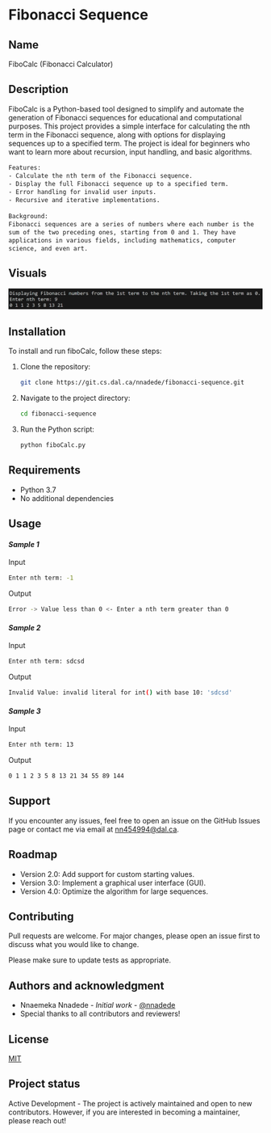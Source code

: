 # Fibonacci Sequence

## Name
FiboCalc (Fibonacci Calculator)

## Description
FiboCalc is a Python-based tool designed to simplify and automate the generation of Fibonacci sequences for educational and computational purposes. This project provides a simple interface for calculating the nth term in the Fibonacci sequence, along with options for displaying sequences up to a specified term. The project is ideal for beginners who want to learn more about recursion, input handling, and basic algorithms.

    Features:
    - Calculate the nth term of the Fibonacci sequence.
    - Display the full Fibonacci sequence up to a specified term.
    - Error handling for invalid user inputs.
    - Recursive and iterative implementations.

    Background:
    Fibonacci sequences are a series of numbers where each number is the sum of the two preceding ones, starting from 0 and 1. They have applications in various fields, including mathematics, computer science, and even art.

## Visuals
![Example output of the Fibonacci sequence calculation](image.png)

## Installation
To install and run fiboCalc, follow these steps:

1) Clone the repository:
    ```bash
    git clone https://git.cs.dal.ca/nnadede/fibonacci-sequence.git
    ```
2) Navigate to the project directory:
    ```bash
    cd fibonacci-sequence
    ```
3) Run the Python script:
    ```bash
    python fiboCalc.py
    ```

## Requirements
- Python 3.7 
- No additional dependencies

## Usage
#### _Sample 1_
Input
```bash
Enter nth term: -1
```
Output
```bash
Error -> Value less than 0 <- Enter a nth term greater than 0
```

#### _Sample 2_
Input
```bash
Enter nth term: sdcsd
```
Output
```bash
Invalid Value: invalid literal for int() with base 10: 'sdcsd'
```

#### _Sample 3_
Input
```bash
Enter nth term: 13
```
Output
```bash
0 1 1 2 3 5 8 13 21 34 55 89 144 
```

## Support
If you encounter any issues, feel free to open an issue on the GitHub Issues page or contact me via email at nn454994@dal.ca.

## Roadmap
- Version 2.0: Add support for custom starting values.
- Version 3.0: Implement a graphical user interface (GUI).
- Version 4.0: Optimize the algorithm for large sequences.

## Contributing
Pull requests are welcome. For major changes, please open an issue first to discuss what you would like to change.

Please make sure to update tests as appropriate.

## Authors and acknowledgment
- Nnaemeka Nnadede - _Initial work_ - [@nnadede](https://git.cs.dal.ca/nnadede)
- Special thanks to all contributors and reviewers!

## License
[MIT](LICENSE)

## Project status
Active Development - The project is actively maintained and open to new contributors. However, if you are interested in becoming a maintainer, please reach out!
